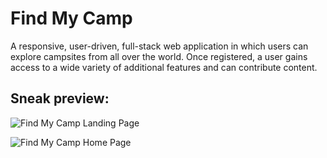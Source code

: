 # Find My Camp

A responsive, user-driven, full-stack web application in which users can explore campsites from all over the world. Once registered, a user gains access to a wide variety of additional features and can contribute content.

## Sneak preview:

![Find My Camp Landing Page](https://i.imgur.com/1OC86Xr.png)

![Find My Camp Home Page](https://i.imgur.com/OQ1hYGg.png)